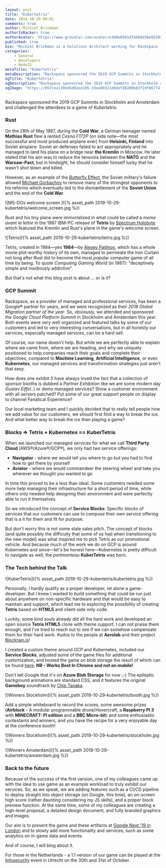 ```yaml
---
layout: post
title: "Kubertetris"
date: 2019-10-29 00:01
comments: true
author: Michiel Brinkman
authorIsRacker: true
authorAvatar: 'https://www.gravatar.com/avatar/e360e0501d74b0de5be9250474951354'
published: true
bio: "Michiel Brinkman is a Solutions Architect working for Rackspace from Amsterdam, The Netherlands. Multi-cloud certified with a strong engineering background."
categories:
    - General
    - Developers
    - NodeJS
metaTitle: "Kubertetris"
metaDescription: "Rackspace sponsored the 2019 GCP Summits in Stockholm and Amsterdam and challenged the attendees to a game of Kubertetris!"
ogTitle: "Kubertetris"
ogDescription: "Rackspace sponsored the 2019 GCP Summits in Stockholm and Amsterdam and challenged the attendees to a game of Kubertetris!"
ogImage: "https://657cea1304d5d92ee105-33ee89321dddef28209b83f19f06774f.ssl.cf1.rackcdn.com/kubertetris-238d55c85d0b4c6d5060c42556dc378da26e317afd13b7eb50c9f29c65027f39.png"
---
```


Rackspace sponsored the 2019 GCP Summits in Stockholm and Amsterdam and challenged the attendees to a game of *Kubertetris*.

<!-- more -->

### Rust

On the 28th of May 1987, during the **Cold War**, a German teenager named **Mathias Rust** flew a rented *Cesna F172P* (on side note&mdash;the most successful and most produced airplane ever) from **Helsinki, Finland** into Soviet airspace. Soviet air defenses failed to act appropriately and he managed to land his plane on a bridge near **the Kremlin** in Moscow. He later stated that his aim was to reduce the tensions between the **NATO** and the **Warsaw-Pact**, but in hindsight, he should consider himself lucky that he wasn't shot down and killed. 

However, as an example of the [Butterfly Effect](https://en.wikipedia.org/wiki/Butterfly_effect), the Soviet military's failure allowed [Michael Gorbachov](https://en.wikipedia.org/wiki/Mikhail_Gorbachev) to remove many of the strongest opponents to his reforms which eventually led to the dismantlement of the **Soviet Union** and the end of the **Cold War**. 

![MS-DOs welcome screen ]({% asset_path 2019-10-29-kubertetris/welcome_screen.jpg %})

Rust and his tiny plane were immortalized in what could be called a *meme avant la lettre* in the 1987 IBM-PC release of **Tetris** by [Spectrum Holobyte](https://en.wikipedia.org/wiki/Spectrum_HoloByte) which featured the Kremlin and Rust's plane in the game's welcome screen. 

![Tetris]({% asset_path 2019-10-29-kubertetris/tetris.jpg %})

Tetris, created in 1984&mdash;yes **1984**&mdash;by [Alexey Pajitnov](https://en.wikipedia.org/wiki/Alexey_Pajitnov), which has a whole movie plot-worthy history of its own, managed to permeate the Iron Curtain not long after Rust did to become the most popular computer game of all time by being. To quote *Computing Gaming World* (in 1987): "deceptively simple and insidiously addictive". 

But that's not what this blog post is about ... or is it?

### GCP Summit

Rackspace, as a provider of managed and professional services, has been a Google&reg; partner for years, and we were recognized as their *2018 Global Migration partner of the year*. So, obviously, we attended and sponsored the *Google Cloud Platform Summit* in Stockholm and Amsterdam this year. Both events were very well organized and featured talks by some of our customers and led to very interesting conversations, but in all honesty our services, especially managed services, can be a hard sell. 

Of course, our name doesn't help. But while we are perfectly able to explain where we came from, where we are heading, and why we uniquely positioned to help companies reach their goals and complete their objectives, compared to **Machine Learning**, **Artificial Intelligence**, or even **Kubernetes**, our managed services and transformation strategies just aren't that sexy. 

How does one exhibit (I have always loved the fact that a collection of sponsor booths is dubbed a *Partner Exhibition* like we are some modern day *Gustav Eiffel*..) or demo managed services? Show a customer environment with all servers patched? Put some of our great support people on display to channel Fanatical Experience? 

Our local marketing team and I quickly decided that to really tell people how we add value for our customers, we should first find a way to break the ice. And what better way to break the ice than playing a game? 

### Blocks => Tetris + Kubernetes == KuberTetris

When we launched our managed services for what we call **Third Party Cloud** (AWS&reg;/Azure&reg;/GCP&reg;), we only had two service offerings:

- **Navigator** - where we would tell you where to go but you had to find how to get there by yourself
- **Aviator** - where we would commandeer the steering wheel and take you wherever we thought you wanted to go

In time this proved to be a less than ideal. Some customers needed some more help managing their infrastructure for a short period of time, while others only needed help designing their environment and were perfectly able to run it themselves. 

So we introduced the concept of **Service Blocks**: Specific blocks of services that our customers can use to compose their own service offering that is a it for them and fit for purpose. 

But don't worry this is not some stale sales pitch. The concept of blocks (and quite possibly the difficulty that some of us had when transitioning to the new model) was what inspired me to pick Tetris as our promotional vehicle. And because much of the work we do on GCP is around Kubernetes and since&mdash;let's be honest here&mdash;Kubernetes is pretty difficult to navigate as well, the *portmanteau* **KuberTetris** was born.

### The Tech behind the Talk

![KuberTetris]({% asset_path 2019-10-29-kubertetris/kubertetris.jpg %})

Personally, I hardly qualify as a proper developer, let alone a game-developer. But I knew I wanted to build something that could be run just about anywhere on non-specific hardware and that would be easy to maintain and support, which lead me to exploring the possibility of creating **Tetris** based on **HTML5** and client-side only code. 

Luckily, some kind souls already did all the hard work and developed an open source **Tetris HTML5** clone with theme support. I can not praise them enough, and I've tried to reach out to see if we can somehow compensate them for their hard work. Kudos to the people at **Aerolab** and their project [Blockrain.js](http://aerolab.github.io/blockrain.js/)! 

I created a custom theme around GCP and Kubernetes, included our **Service Blocks**, adjusted some of the game files for additional customization, and hosted the game on blob storage the result of which can be found [here](https://public.thirdpartytools.net/kubertetris/index.html). **NB - Works Best In Chrome and not on mobile!**

Don't tell Google that it's on **Azure Blob Storage** for now ;-) The epileptic background animations are standard CSS, and it features the original **Gameboy** soundtrack by [Chip Tanaka](https://en.wikipedia.org/wiki/Hirokazu_Tanaka). 

![Winners Stockholm]({% asset_path 2019-10-29-kubertetris/booth.jpg %})

Add a simple whiteboard to record the scores, some awesome prizes (**Airblock** - A modular programmable drone/Hovercraft, a **Raspberry PI 3** with **MINECRAFT: PI edition** and a **BBC Micro-bit**) and some enthusiastic contestants and winners, and you have the recipe for a very enjoyable day at the conference booth! 

![Winners Stockholm]({% asset_path 2019-10-29-kubertetris/stockholm.jpg %})

![Winners Amsterdam]({% asset_path 2019-10-29-kubertetris/amsterdam.jpg %})

### Back to the future

Because of the success of the first version, one of my colleagues came up with the idea to use game as an example workload to truly exhibit our services. So, as we speak, we are adding features such as a CI/CD pipeline to deploy straight into object storage (on Google, this time), an on-screen high score (rather daunting considering my JS skills), and a proper block preview function. At the same time, some of my colleagues are creating a high-level proposal, a detailed design document, and fully branded graphics and images. 

Our aim is to present the game and these artifacts at [Google Next '19 in London](https://cloud.withgoogle.com/next/uk) and to slowly add more functionality and services, such as some analytics on in-game data and events. 

And of course, I will blog about it. 

For those in the Netherlands - a 1.1 version of our game can be played at the [Infosecurity](https://www.infosecurity.nl/) event in Utrecht on the 30th and 31st of October.
